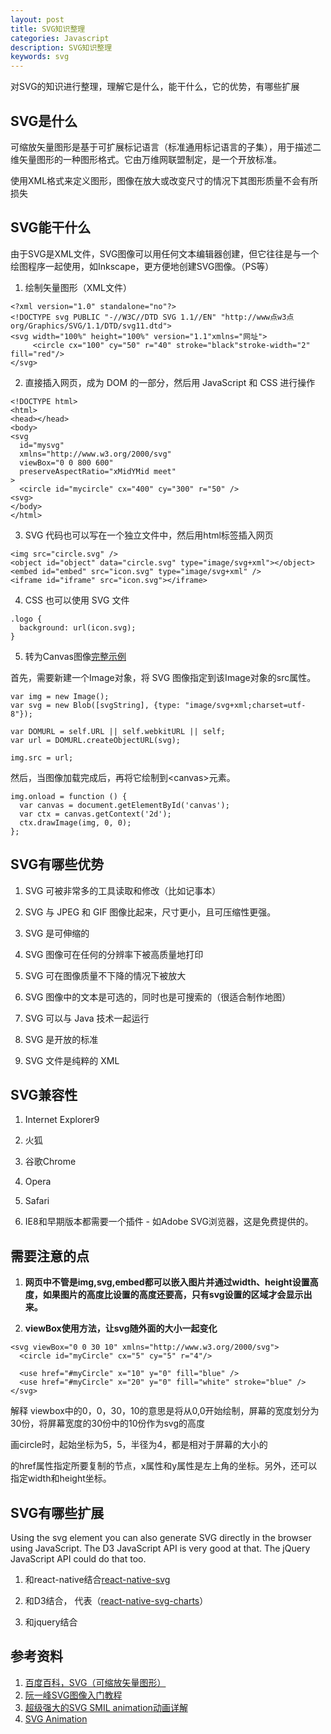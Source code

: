 ```yaml
---
layout: post
title: SVG知识整理
categories: Javascript
description: SVG知识整理
keywords: svg
---
```


对SVG的知识进行整理，理解它是什么，能干什么，它的优势，有哪些扩展

## SVG是什么
可缩放矢量图形是基于可扩展标记语言（标准通用标记语言的子集），用于描述二维矢量图形的一种图形格式。它由万维网联盟制定，是一个开放标准。

使用XML格式来定义图形，图像在放大或改变尺寸的情况下其图形质量不会有所损失


## SVG能干什么
由于SVG是XML文件，SVG图像可以用任何文本编辑器创建，但它往往是与一个绘图程序一起使用，如Inkscape，更方便地创建SVG图像。（PS等）

1. 绘制矢量图形（XML文件）

```
<?xml version="1.0" standalone="no"?>
<!DOCTYPE svg PUBLIC "-//W3C//DTD SVG 1.1//EN" "http://www点w3点org/Graphics/SVG/1.1/DTD/svg11.dtd">
<svg width="100%" height="100%" version="1.1"xmlns="网址">
     <circle cx="100" cy="50" r="40" stroke="black"stroke-width="2" fill="red"/>
</svg>
```

2. 直接插入网页，成为 DOM 的一部分，然后用 JavaScript 和 CSS 进行操作

```
<!DOCTYPE html>
<html>
<head></head>
<body>
<svg
  id="mysvg"
  xmlns="http://www.w3.org/2000/svg"
  viewBox="0 0 800 600"
  preserveAspectRatio="xMidYMid meet"
>
  <circle id="mycircle" cx="400" cy="300" r="50" />
<svg>
</body>
</html>
```

3. SVG 代码也可以写在一个独立文件中，然后用html标签插入网页

```
<img src="circle.svg" />
<object id="object" data="circle.svg" type="image/svg+xml"></object>
<embed id="embed" src="icon.svg" type="image/svg+xml" />
<iframe id="iframe" src="icon.svg"></iframe>
```

4. CSS 也可以使用 SVG 文件

```
.logo {
  background: url(icon.svg);
}
```

5. 转为Canvas图像[完整示例](https://www.jianshu.com/p/9e5d8ea604c9)

首先，需要新建一个Image对象，将 SVG 图像指定到该Image对象的src属性。
```
var img = new Image();
var svg = new Blob([svgString], {type: "image/svg+xml;charset=utf-8"});

var DOMURL = self.URL || self.webkitURL || self;
var url = DOMURL.createObjectURL(svg);

img.src = url;
```
然后，当图像加载完成后，再将它绘制到&lt;canvas&gt;元素。
```
img.onload = function () {
  var canvas = document.getElementById('canvas');
  var ctx = canvas.getContext('2d');
  ctx.drawImage(img, 0, 0);
};

```

## SVG有哪些优势

1. SVG 可被非常多的工具读取和修改（比如记事本）

2. SVG 与 JPEG 和 GIF 图像比起来，尺寸更小，且可压缩性更强。

3. SVG 是可伸缩的

4. SVG 图像可在任何的分辨率下被高质量地打印

5. SVG 可在图像质量不下降的情况下被放大

6. SVG 图像中的文本是可选的，同时也是可搜索的（很适合制作地图）

7. SVG 可以与 Java 技术一起运行

8. SVG 是开放的标准

9. SVG 文件是纯粹的 XML

## SVG兼容性
1. Internet Explorer9

2. 火狐

3. 谷歌Chrome

4. Opera

5. Safari

6. IE8和早期版本都需要一个插件 - 如Adobe SVG浏览器，这是免费提供的。


## 需要注意的点
1. **网页中不管是img,svg,embed都可以嵌入图片并通过width、height设置高度，如果图片的高度比设置的高度还要高，只有svg设置的区域才会显示出来。**

2. **viewBox使用方法，让svg随外面的大小一起变化**
```
<svg viewBox="0 0 30 10" xmlns="http://www.w3.org/2000/svg">
  <circle id="myCircle" cx="5" cy="5" r="4"/>

  <use href="#myCircle" x="10" y="0" fill="blue" />
  <use href="#myCircle" x="20" y="0" fill="white" stroke="blue" />
</svg>
```
解释
viewbox中的0，0，30，10的意思是将从0,0开始绘制，屏幕的宽度划分为30份，将屏幕宽度的30份中的10份作为svg的高度

画circle时，起始坐标为5，5，半径为4，都是相对于屏幕的大小的

<use>的href属性指定所要复制的节点，x属性和y属性是<use>左上角的坐标。另外，还可以指定width和height坐标。



## SVG有哪些扩展
Using the svg element you can also generate SVG directly in the browser using JavaScript. The D3 JavaScript API is very good at that. The jQuery JavaScript API could do that too.
1. 和react-native结合[react-native-svg](https://github.com/react-native-community/react-native-svg)



2. 和D3结合， 代表（[react-native-svg-charts](https://github.com/JesperLekland/react-native-svg-charts/blob/dev/src/chart.js)）

3. 和jquery结合

## 参考资料
1. [百度百科，SVG（可缩放矢量图形）](https://baike.baidu.com/item/SVG/63178)
2. [阮一峰SVG图像入门教程](http://www.ruanyifeng.com/blog/2018/08/svg.html)
3. [超级强大的SVG SMIL animation动画详解](https://www.zhangxinxu.com/wordpress/2014/08/so-powerful-svg-smil-animation/)
4. [SVG Animation](http://tutorials.jenkov.com/svg/svg-animation.html)
